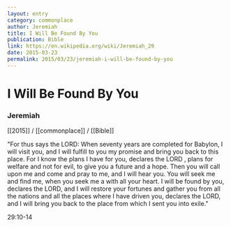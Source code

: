 ```yaml
---
layout: entry
category: commonplace
author: Jeremiah
title: I Will Be Found By You
publication: Bible
link: https://en.wikipedia.org/wiki/Jeremiah_29
date: 2015-03-23
permalink: 2015/03/23/jeremiah-i-will-be-found-by-you
---
```


# I Will Be Found By You

### Jeremiah

[[2015]] / [[commonplace]] / [[Bible]]

"For thus says the LORD: When seventy years are completed for Babylon, I will visit you, and I will fulfill to you my promise and bring you back to this place. For I know the plans I have for you, declares the LORD , plans for welfare and not for evil, to give you a future and a hope. Then you will call upon me and come and pray to me, and I will hear you. You will seek me and find me, when you seek me a with all your heart. I will be found by you, declares the LORD, and I will restore your fortunes and gather you from all the nations and all the places where I have driven you, declares the LORD, and I will bring you back to the place from which I sent you into exile."

29:10-14